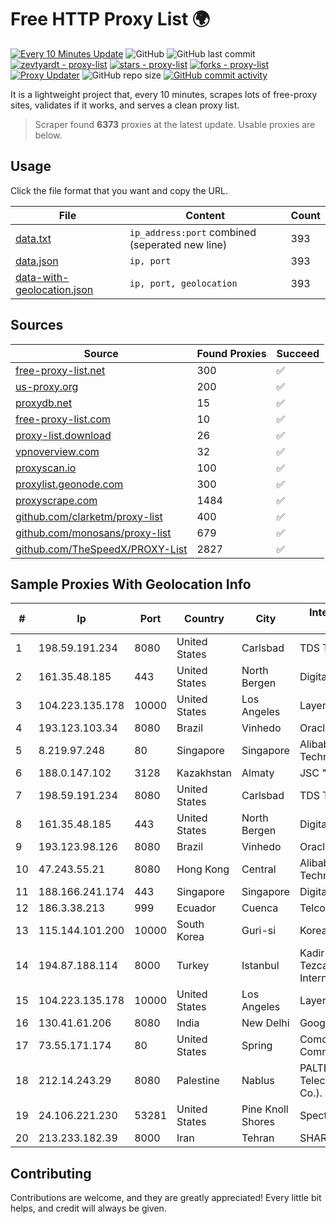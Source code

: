 
# Free HTTP Proxy List 🌍

[![Every 10 Minutes Update](https://github.com/mertguvencli/http-proxy-list/actions/workflows/main.yml/badge.svg?branch=main)](https://github.com/mertguvencli/http-proxy-list/actions/workflows/main.yml)
![GitHub](https://img.shields.io/github/license/mertguvencli/http-proxy-list)
![GitHub last commit](https://img.shields.io/github/last-commit/mertguvencli/http-proxy-list)
[![zevtyardt - proxy-list](https://img.shields.io/static/v1?label=zevtyardt&message=proxy-list&color=blue&logo=github)](https://github.com/zevtyardt/proxy-list "Go to GitHub repo")
[![stars - proxy-list](https://img.shields.io/github/stars/zevtyardt/proxy-list?style=social)](https://github.com/zevtyardt/proxy-list)
[![forks - proxy-list](https://img.shields.io/github/forks/zevtyardt/proxy-list?style=social)](https://github.com/zevtyardt/proxy-list)
[![Proxy Updater](https://github.com/zevtyardt/proxy-list/workflows/Proxy%20Updater/badge.svg)](https://github.com/zevtyardt/proxy-list/actions?query=workflow:"Proxy+Updater")
![GitHub repo size](https://img.shields.io/github/repo-size/zevtyardt/proxy-list)
[![GitHub commit activity](https://img.shields.io/github/commit-activity/m/zevtyardt/proxy-list?logo=commits)](https://github.com/zevtyardt/proxy-list/commits/main)

It is a lightweight project that, every 10 minutes, scrapes lots of free-proxy sites, validates if it works, and serves a clean proxy list.

> Scraper found **6373** proxies at the latest update. Usable proxies are below.

## Usage

Click the file format that you want and copy the URL.

|File|Content|Count|
|----|-------|-----|
|[data.txt](https://raw.githubusercontent.com/mertguvencli/http-proxy-list/main/proxy-list/data.txt)|`ip_address:port` combined (seperated new line)|393|
|[data.json](https://raw.githubusercontent.com/mertguvencli/http-proxy-list/main/proxy-list/data.json)|`ip, port`|393|
|[data-with-geolocation.json](https://raw.githubusercontent.com/mertguvencli/http-proxy-list/main/proxy-list/data-with-geolocation.json)|`ip, port, geolocation`|393|

## Sources

|Source|Found Proxies|Succeed|
|------|-------------|-------|
|[free-proxy-list.net](https://free-proxy-list.net)|300|✅|
|[us-proxy.org](https://www.us-proxy.org)|200|✅|
|[proxydb.net](http://proxydb.net)|15|✅|
|[free-proxy-list.com](https://free-proxy-list.com/?page=&port=&type%5B%5D=http&type%5B%5D=https&up_time=0&search=Search)|10|✅|
|[proxy-list.download](https://www.proxy-list.download/HTTP)|26|✅|
|[vpnoverview.com](https://vpnoverview.com/privacy/anonymous-browsing/free-proxy-servers)|32|✅|
|[proxyscan.io](https://www.proxyscan.io)|100|✅|
|[proxylist.geonode.com](https://proxylist.geonode.com/api/proxy-list?limit=300&page=1&sort_by=lastChecked&sort_type=desc&protocols=http,https)|300|✅|
|[proxyscrape.com](https://api.proxyscrape.com/v2/?request=displayproxies&protocol=http&timeout=10000&country=all&ssl=all&anonymity=all)|1484|✅|
|[github.com/clarketm/proxy-list](https://raw.githubusercontent.com/clarketm/proxy-list/master/proxy-list-raw.txt)|400|✅|
|[github.com/monosans/proxy-list](https://raw.githubusercontent.com/monosans/proxy-list/main/proxies/http.txt)|679|✅|
|[github.com/TheSpeedX/PROXY-List](https://raw.githubusercontent.com/TheSpeedX/PROXY-List/master/http.txt)|2827|✅|


## Sample Proxies With Geolocation Info

|#|Ip|Port|Country|City|Internet Service Provider|
|-|--|----|-------|----|-------------------------|
|1|198.59.191.234|8080|United States|Carlsbad|TDS TELECOM|
|2|161.35.48.185|443|United States|North Bergen|DigitalOcean, LLC|
|3|104.223.135.178|10000|United States|Los Angeles|LayerHost|
|4|193.123.103.34|8080|Brazil|Vinhedo|Oracle Corporation|
|5|8.219.97.248|80|Singapore|Singapore|Alibaba (US) Technology Co., Ltd.|
|6|188.0.147.102|3128|Kazakhstan|Almaty|JSC "KazTransCom"|
|7|198.59.191.234|8080|United States|Carlsbad|TDS TELECOM|
|8|161.35.48.185|443|United States|North Bergen|DigitalOcean, LLC|
|9|193.123.98.126|8080|Brazil|Vinhedo|Oracle Corporation|
|10|47.243.55.21|8080|Hong Kong|Central|Alibaba (US) Technology Co., Ltd.|
|11|188.166.241.174|443|Singapore|Singapore|DigitalOcean, LLC|
|12|186.3.38.213|999|Ecuador|Cuenca|Telconet S.A|
|13|115.144.101.200|10000|South Korea|Guri-si|Korea Telecom|
|14|194.87.188.114|8000|Turkey|Istanbul|Kadir Huseyin Tezcan Nosspeed Internet Teknolojileri|
|15|104.223.135.178|10000|United States|Los Angeles|LayerHost|
|16|130.41.61.206|8080|India|New Delhi|Google LLC|
|17|73.55.171.174|80|United States|Spring|Comcast Cable Communications|
|18|212.14.243.29|8080|Palestine|Nablus|PALTEL (Palestine Telecommunications Co.).|
|19|24.106.221.230|53281|United States|Pine Knoll Shores|Spectrum|
|20|213.233.182.39|8000|Iran|Tehran|SHARIF-EDU|



## Contributing

Contributions are welcome, and they are greatly appreciated! Every
little bit helps, and credit will always be given.

